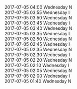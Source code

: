 2017-07-05 04:00 Wednesday  N  
2017-07-05 03:55 Wednesday  I  
2017-07-05 03:50 Wednesday  N  
2017-07-05 03:45 Wednesday  I  
2017-07-05 03:40 Wednesday  N  
2017-07-05 03:35 Wednesday  I  
2017-07-05 02:50 Wednesday  N  
2017-07-05 02:45 Wednesday  I  
2017-07-05 02:35 Wednesday  N  
2017-07-05 02:30 Wednesday  I  
2017-07-05 02:20 Wednesday  N  
2017-07-05 02:10 Wednesday  I  
2017-07-05 02:05 Wednesday  N  
2017-07-05 02:00 Wednesday  I  
2017-07-05 01:40 Wednesday  N  
